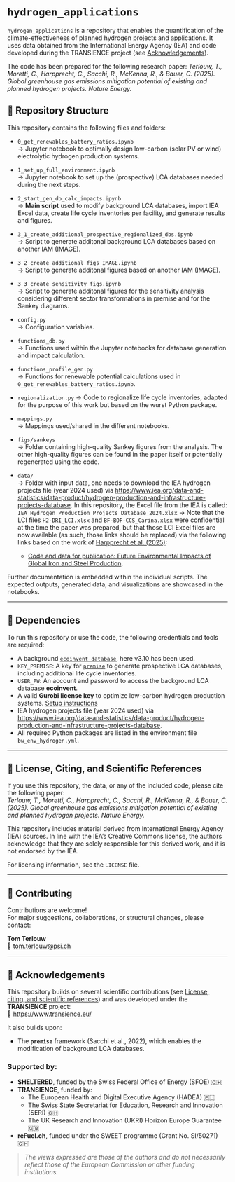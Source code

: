 # `hydrogen_applications`

`hydrogen_applications` is a repository that enables the quantification of the climate-effectiveness of planned hydrogen projects and applications. It uses data obtained from the International Energy Agency (IEA) and code developed during the TRANSIENCE project (see [Acknowledgements](#acknowledgements)).

The code has been prepared for the following research paper:
*Terlouw, T., Moretti, C., Harpprecht, C., Sacchi, R., McKenna, R., & Bauer, C. (2025). Global greenhouse gas emissions mitigation potential of existing and planned hydrogen projects. Nature Energy.*

## 📁 Repository Structure

This repository contains the following files and folders:

- `0_get_renewables_battery_ratios.ipynb`  
  → Jupyter notebook to optimally design low-carbon (solar PV or wind) electrolytic hydrogen production systems.

- `1_set_up_full_environment.ipynb`  
  → Jupyter notebook to set up the (prospective) LCA databases needed during the next steps.

- `2_start_gen_db_calc_impacts.ipynb`  
  → **Main script** used to modify background LCA databases, import IEA Excel data, create life cycle inventories per facility, and generate results and figures.

- `3_1_create_additional_prospective_regionalized_dbs.ipynb`  
  → Script to generate additonal background LCA databases based on another IAM (IMAGE).

- `3_2_create_additional_figs_IMAGE.ipynb`  
  → Script to generate additonal figures based on another IAM (IMAGE).

- `3_3_create_sensitivity_figs.ipynb`  
  → Script to generate additonal figures for the sensitivity analysis considering different sector transformations in premise and for the Sankey diagrams.

- `config.py`  
  → Configuration variables.

- `functions_db.py`  
  → Functions used within the Jupyter notebooks for database generation and impact calculation.

- `functions_profile_gen.py`  
  → Functions for renewable potential calculations used in `0_get_renewables_battery_ratios.ipynb`.

- `regionalization.py`
  → Code to regionalize life cycle inventories, adapted for the purpose of this work but based on the wurst Python package.

- `mappings.py`  
  → Mappings used/shared in the different notebooks.

- `figs/sankeys`  
  → Folder containing high-quality Sankey figures from the analysis. The other high-quality figures can be found in the paper itself or potentially regenerated using the code.

- `data/`  
  → Folder with input data, one needs to download the IEA hydrogen projects file (year 2024 used) via https://www.iea.org/data-and-statistics/data-product/hydrogen-production-and-infrastructure-projects-database. In this repository, the Excel file from the IEA is called:  
  `IEA Hydrogen Production Projects Database_2024.xlsx`
  → Note that the LCI files `H2-DRI_LCI.xlsx` and `BF-BOF-CCS_Carina.xlsx` were confidential at the time the paper was prepared, but that those LCI Excel files are now available (as such, those links should be replaced) via the following links based on the work of [Harpprecht et al. (2025)](https://pubs.rsc.org/en/content/articlelanding/2025/ee/d5ee01356a): 
    * [Code and data for publication: Future Environmental Impacts of Global Iron and Steel Production](https://zenodo.org/records/14968094).


Further documentation is embedded within the individual scripts. The expected outputs, generated data, and visualizations are showcased in the notebooks.

---

## 🔧 Dependencies

To run this repository or use the code, the following credentials and tools are required:

- A background [`ecoinvent database`](https://ecoinvent.org/database/), here v3.10 has been used.
- `KEY_PREMISE`: A key for [`premise`](https://github.com/polca/premise) to generate prospective LCA databases, including additional life cycle inventories.  
- `USER_PW`: An account and password to access the background LCA database **ecoinvent**.  
- A valid **Gurobi license key** to optimize low-carbon hydrogen production systems. [Setup instructions](https://support.gurobi.com/hc/en-us/articles/12872879801105-How-do-I-retrieve-and-set-up-a-Gurobi-license)  
- IEA hydrogen projects file (year 2024 used) via https://www.iea.org/data-and-statistics/data-product/hydrogen-production-and-infrastructure-projects-database.
- All required Python packages are listed in the environment file `bw_env_hydrogen.yml`.

---

## 📄 License, Citing, and Scientific References

If you use this repository, the data, or any of the included code, please cite the following paper:  
*Terlouw, T., Moretti, C., Harpprecht, C., Sacchi, R., McKenna, R., & Bauer, C. (2025). Global greenhouse gas emissions mitigation potential of existing and planned hydrogen projects. Nature Energy.*

This repository includes material derived from International Energy Agency (IEA) sources. In line with the IEA’s Creative Commons license, the authors acknowledge that they are solely responsible for this derived work, and it is not endorsed by the IEA.

For licensing information, see the `LICENSE` file.

---

## 🤝 Contributing

Contributions are welcome!  
For major suggestions, collaborations, or structural changes, please contact:

**Tom Terlouw**  
📧 [tom.terlouw@psi.ch](mailto:tom.terlouw@psi.ch)

---

## 🙏 Acknowledgements

This repository builds on several scientific contributions (see [License, citing, and scientific references](#-license-citing-and-scientific-references)) and was developed under the **TRANSIENCE** project:  
🔗 https://www.transience.eu/

It also builds upon:
- The **`premise`** framework (Sacchi et al., 2022), which enables the modification of background LCA databases.

### Supported by:

- **SHELTERED**, funded by the Swiss Federal Office of Energy (SFOE) 🇨🇭  
- **TRANSIENCE**, funded by:  
  - The European Health and Digital Executive Agency (HADEA) 🇪🇺  
  - The Swiss State Secretariat for Education, Research and Innovation (SERI) 🇨🇭  
  - The UK Research and Innovation (UKRI) Horizon Europe Guarantee 🇬🇧  
- **reFuel.ch**, funded under the SWEET programme (Grant No. SI/50271) 🇨🇭

> *The views expressed are those of the authors and do not necessarily reflect those of the European Commission or other funding institutions.*
